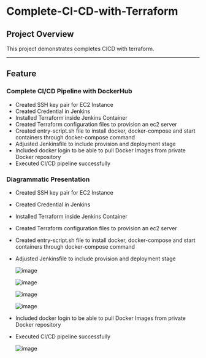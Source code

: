 # **Complete-CI-CD-with-Terraform**

## **Project Overview**
This project demonstrates completes CICD with terraform. 

---
  
## **Feature**

### **Complete CI/CD Pipeline with DockerHub**

- Created SSH key pair for EC2 Instance
- Created Credential in Jenkins
- Installed Terraform inside Jenkins Container
- Created Terraform configuration files to provision an ec2 server
- Created entry-script.sh file to install docker, docker-compose and start containers through docker-compose command
- Adjusted Jenkinsfile to include provision and deployment stage
- Included docker login to be able to pull Docker Images from private Docker repository
- Executed CI/CD pipeline successfully
  

### **Diagrammatic Presentation**
- Created SSH key pair for EC2 Instance
- Created Credential in Jenkins
- Installed Terraform inside Jenkins Container
- Created Terraform configuration files to provision an ec2 server
- Created entry-script.sh file to install docker, docker-compose and start containers through docker-compose command
- Adjusted Jenkinsfile to include provision and deployment stage
  
  ![image](https://github.com/user-attachments/assets/a29efbf0-8406-4ad1-a251-141e2de38f79)

  ![image](https://github.com/user-attachments/assets/8f3709ef-7774-4168-bfff-3f93206c7b4a)

  ![image](https://github.com/user-attachments/assets/0c539491-bb5d-41d1-8517-f5760a4a5796)

  ![image](https://github.com/user-attachments/assets/5bb96015-45cb-4463-8c91-01fc2c3bda4d)






- Included docker login to be able to pull Docker Images from private Docker repository
- Executed CI/CD pipeline successfully

  ![image](https://github.com/user-attachments/assets/02cf7397-d6af-483d-8dd7-42ec272d289a)



